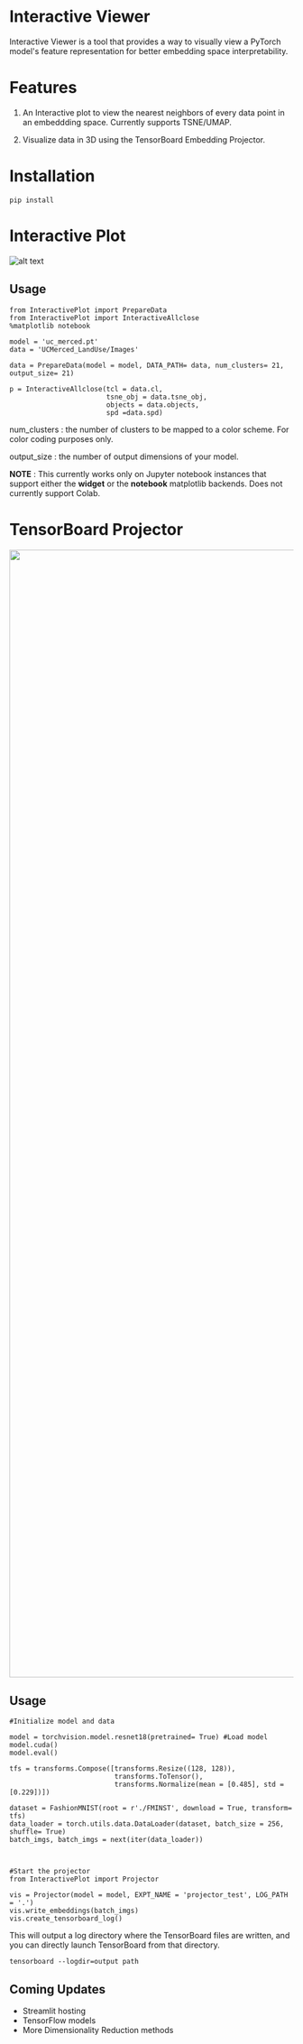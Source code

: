 # Interactive Viewer

Interactive Viewer is a tool that provides a way to visually view a PyTorch model's feature representation for better embedding space interpretability.

# Features

1. An Interactive plot to view the nearest neighbors of every data point in an embeddding space. Currently supports TSNE/UMAP. 

2. Visualize data in 3D using the TensorBoard Embedding Projector.

# Installation

``` 
pip install 
```

# Interactive Plot 



![alt text](https://s4.gifyu.com/images/2021-03-24-03-33-49-2.gif "Interactive Plot")


## Usage

```
from InteractivePlot import PrepareData
from InteractivePlot import InteractiveAllclose
%matplotlib notebook

model = 'uc_merced.pt'
data = 'UCMerced_LandUse/Images'

data = PrepareData(model = model, DATA_PATH= data, num_clusters= 21, output_size= 21)

p = InteractiveAllclose(tcl = data.cl, 
                        tsne_obj = data.tsne_obj, 
                        objects = data.objects, 
                        spd =data.spd)
```

num_clusters : the number of clusters to be mapped to a color scheme. For color coding purposes only.

output_size : the number of output dimensions of your model.

**NOTE** : This currently works only on Jupyter notebook instances that support either the __widget__ or the __notebook__ matplotlib backends. Does not currently support Colab. 


# TensorBoard Projector


<img src="TensorBoard.gif?raw=true" width="2000px">

## Usage 

```
#Initialize model and data

model = torchvision.model.resnet18(pretrained= True) #Load model
model.cuda()
model.eval()

tfs = transforms.Compose([transforms.Resize((128, 128)), 
                          transforms.ToTensor(),
                          transforms.Normalize(mean = [0.485], std = [0.229])])

dataset = FashionMNIST(root = r'./FMINST', download = True, transform= tfs)
data_loader = torch.utils.data.DataLoader(dataset, batch_size = 256, shuffle= True)
batch_imgs, batch_imgs = next(iter(data_loader))



#Start the projector
from InteractivePlot import Projector

vis = Projector(model = model, EXPT_NAME = 'projector_test', LOG_PATH = '.')
vis.write_embeddings(batch_imgs)
vis.create_tensorboard_log()

```

This will output a log directory where the TensorBoard files are written, and you can directly launch TensorBoard from that directory. 

```
tensorboard --logdir=output path
```



## Coming Updates
- Streamlit hosting
- TensorFlow models
- More Dimensionality Reduction methods